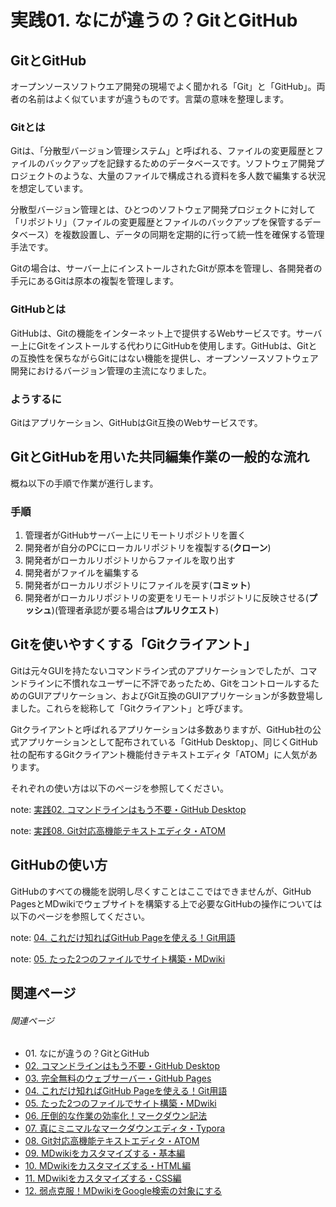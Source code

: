 # 実践01. なにが違うの？GitとGitHub

## GitとGitHub

オープンソースソフトウエア開発の現場でよく聞かれる「Git」と「GitHub」。両者の名前はよく似ていますが違うものです。言葉の意味を整理します。

### Gitとは

Gitは、「分散型バージョン管理システム」と呼ばれる、ファイルの変更履歴とファイルのバックアップを記録するためのデータベースです。ソフトウェア開発プロジェクトのような、大量のファイルで構成される資料を多人数で編集する状況を想定しています。

分散型バージョン管理とは、ひとつのソフトウェア開発プロジェクトに対して「リポジトリ」（ファイルの変更履歴とファイルのバックアップを保管するデータベース）を複数設置し、データの同期を定期的に行って統一性を確保する管理手法です。

Gitの場合は、サーバー上にインストールされたGitが原本を管理し、各開発者の手元にあるGitは原本の複製を管理します。

### GitHubとは

GitHubは、Gitの機能をインターネット上で提供するWebサービスです。サーバー上にGitをインストールする代わりにGitHubを使用します。GitHubは、Gitとの互換性を保ちながらGitにはない機能を提供し、オープンソースソフトウェア開発におけるバージョン管理の主流になりました。

### ようするに

Gitはアプリケーション、GitHubはGit互換のWebサービスです。

## GitとGitHubを用いた共同編集作業の一般的な流れ

概ね以下の手順で作業が進行します。

### 手順

1. 管理者がGitHubサーバー上にリモートリポジトリを置く
1. 開発者が自分のPCにローカルリポジトリを複製する(**クローン**)
1. 開発者がローカルリポジトリからファイルを取り出す
1. 開発者がファイルを編集する
1. 開発者がローカルリポジトリにファイルを戻す(**コミット**)
1. 開発者がローカルリポジトリの変更をリモートリポジトリに反映させる(**プッシュ**)(管理者承認が要る場合は**プルリクエスト**)

## Gitを使いやすくする「Gitクライアント」

Gitは元々GUIを持たないコマンドライン式のアプリケーションでしたが、コマンドラインに不慣れなユーザーに不評であったため、GitをコントロールするためのGUIアプリケーション、およびGit互換のGUIアプリケーションが多数登場しました。これらを総称して「Gitクライアント」と呼びます。

Gitクライアントと呼ばれるアプリケーションは多数ありますが、GitHub社の公式アプリケーションとして配布されている「GitHub Desktop」、同じくGitHub社の配布するGitクライアント機能付きテキストエディタ「ATOM」に人気があります。

それぞれの使い方は以下のページを参照してください。

note: [実践02. コマンドラインはもう不要・GitHub Desktop](practice02.md)

note: [実践08. Git対応高機能テキストエディタ・ATOM](practice08.md)

## GitHubの使い方

GitHubのすべての機能を説明し尽くすことはここではできませんが、GitHub PagesとMDwikiでウェブサイトを構築する上で必要なGitHubの操作については以下のページを参照してください。

note: [04. これだけ知ればGitHub Pageを使える！Git用語](practice04.md)

note: [05. たった2つのファイルでサイト構築・MDwiki](practice05.md)

## 関連ページ

###### 関連ページ

* <i class="far fa-hand-point-right fa-fw"></i>01. なにが違うの？GitとGitHub
* [02. コマンドラインはもう不要・GitHub Desktop](practice02.md)
* [03. 完全無料のウェブサーバー・GitHub Pages](practice03.md)
* [04. これだけ知ればGitHub Pageを使える！Git用語](practice04.md)
* [05. たった2つのファイルでサイト構築・MDwiki](practice05.md)
* [06. 圧倒的な作業の効率化！マークダウン記法](practice06.md)
* [07. 真にミニマルなマークダウンエディタ・Typora](practice07.md)
* [08. Git対応高機能テキストエディタ・ATOM](practice08.md)
* [09. MDwikiをカスタマイズする・基本編](practice09.md)
* [10. MDwikiをカスタマイズする・HTML編](practice10.md)
* [11. MDwikiをカスタマイズする・CSS編](practice11.md)
* [12. 弱点克服！MDwikiをGoogle検索の対象にする](practice12.md)

